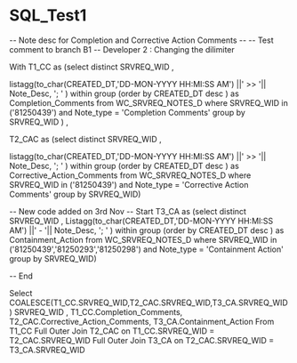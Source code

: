 # SQL_Test1

-- Note desc for Completion and Corrective Action Comments --
-- Test comment to branch B1 
-- Developer 2 : Changing the dilimiter 

With T1_CC as
(select distinct SRVREQ_WID ,  

listagg(to_char(CREATED_DT,'DD-MON-YYYY HH:MI:SS AM') ||' >> '|| Note_Desc, '; ' ) within group (order by CREATED_DT desc ) as Completion_Comments
from WC_SRVREQ_NOTES_D
where SRVREQ_WID  in ('81250439')
and Note_type = 'Completion Comments'
group by SRVREQ_WID
) ,

T2_CAC as
(select distinct SRVREQ_WID , 

listagg(to_char(CREATED_DT,'DD-MON-YYYY HH:MI:SS AM') ||' >> '|| Note_Desc, '; ' ) within group (order by CREATED_DT desc ) as Corrective_Action_Comments
from WC_SRVREQ_NOTES_D
where SRVREQ_WID  in ('81250439')
and Note_type = 'Corrective Action Comments'
group by SRVREQ_WID)

-- New code added on 3rd Nov
-- Start
T3_CA as
(select distinct SRVREQ_WID , 
Listagg(to_char(CREATED_DT,'DD-MON-YYYY HH:MI:SS AM') ||' - '|| Note_Desc, '; ' ) within group (order by CREATED_DT desc ) as Containment_Action
from WC_SRVREQ_NOTES_D
where SRVREQ_WID  in ('81250439','81250293','81250298')
and Note_type = 'Containment Action'
group by SRVREQ_WID)

-- End 

Select  
COALESCE(T1_CC.SRVREQ_WID,T2_CAC.SRVREQ_WID,T3_CA.SRVREQ_WID) SRVREQ_WID , 
T1_CC.Completion_Comments, 
T2_CAC.Corrective_Action_Comments, 
T3_CA.Containment_Action
From T1_CC 
Full Outer Join T2_CAC on T1_CC.SRVREQ_WID = T2_CAC.SRVREQ_WID
Full Outer Join T3_CA on T2_CAC.SRVREQ_WID = T3_CA.SRVREQ_WID
